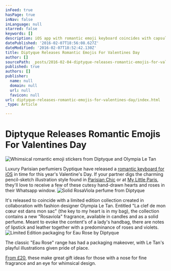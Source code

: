 ```yaml
---
inFeed: true
hasPage: true
inNav: false
inLanguage: null
starred: false
keywords: []
description: iOS app with romantic emoji keyboard coincides with capsule collection of candles and fragrances designed by Olympia Le Tan.
datePublished: '2016-02-07T18:56:08.627Z'
dateModified: '2016-02-07T18:52:42.130Z'
title: Diptyque Releases Romantic Emojis For Valentines Day
author: []
sourcePath: _posts/2016-02-04-diptyque-releases-romantic-emojis-for-valentines-day.md
published: true
authors: []
publisher:
  name: null
  domain: null
  url: null
  favicon: null
url: diptyque-releases-romantic-emojis-for-valentines-day/index.html
_type: Article

---
```

# Diptyque Releases Romantic Emojis For Valentines Day
![Whimsical romantic emoji stickers from Diptyque and Olympia Le Tan](https://s3-us-west-2.amazonaws.com/the-grid-img/p/f858835b1b5f33bc91c82b4fb9f7ce3feb34c44d.png)

Luxury Parisian perfumiers Dyptique have released a [romantic keyboard for iOS][0] in time for this year's Valentine's Day. If your partner digs the charming pencil-sketch illustration style found in [Parisian Chic][1] or at [My Little Paris][2], they'll love to receive a few of these cutesy hand-drawn hearts and roses in their Whatsapp window. ![Solid RosaViola perfume from Diptyque](https://the-grid-user-content.s3-us-west-2.amazonaws.com/3659fc6f-68d7-4aa0-bad4-3888bfe1903b.jpg)

It's released to coincide with a limited edition collection created in collaboration with fashion designer Olympia Le Tan. Entitled "La clef de mon cœur est dans mon sac" (the key to my heart is in my bag), the collection contains a new "Rosaviola" fragrance, available in candles and as a solid perfume. Meant to evoke the content's of a lady's handbag, there are notes of lipstick and leather together with a predominance of roses and violets. ![Limited Edition packaging for Eau Rose by Diptyque](https://the-grid-user-content.s3-us-west-2.amazonaws.com/6c917327-2693-441b-9edb-b94881e447ff.jpg)

The classic "Eau Rose" range has had a packaging makeover, with Le Tan's playful illustrations given pride of place. 

[From £20][3], these make great gift ideas for those with a nose for fine fragrance and an eye for whimsical design.

[0]: https://itunes.apple.com/gb/app/diptyque-emoji/id1065917827?mt=8
[1]: http://www.amazon.co.uk/gp/product/2080200739/ref=as_li_tl?ie=UTF8&camp=1634&creative=19450&creativeASIN=2080200739&linkCode=as2&tag=unf-v-21
[2]: http://www.mylittleparis.com/
[3]: http://www.diptyqueparis.co.uk/gifts/rosaviola.html